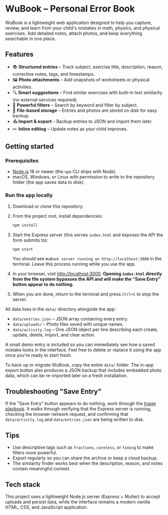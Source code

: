 # WuBook – Personal Error Book

WuBook is a lightweight web application designed to help you capture, review, and learn from your child's mistakes in math, physics, and physical exercises. Add detailed notes, attach photos, and keep everything searchable in one place.

## Features

- 📚 **Structured entries** – Track subject, exercise title, description, reason, corrective notes, tags, and timestamps.
- 🖼️ **Photo attachments** – Add snapshots of worksheets or physical activities.
- 🔍 **Smart suggestions** – Find similar exercises with built-in text similarity (no external services required).
- 🧭 **Powerful filters** – Search by keyword and filter by subject.
- 💾 **File-based storage** – Entries and photos are stored on disk for easy backup.
- 📤 **Import & export** – Backup entries to JSON and import them later.
- ✏️ **Inline editing** – Update notes as your child improves.

## Getting started

### Prerequisites

- [Node.js](https://nodejs.org/) 18 or newer (the `npm` CLI ships with Node).
- macOS, Windows, or Linux with permission to write to the repository folder (the app saves data to disk).

### Run the app locally

1. Download or clone this repository.
2. From the project root, install dependencies:

   ```bash
   npm install
   ```

3. Start the Express server (this serves `index.html` and exposes the API the form submits to):

   ```bash
   npm start
   ```

   You should see `WuBook server running on http://localhost:3000` in the terminal. Leave this process running while you use the app.

4. In your browser, visit <http://localhost:3000>. **Opening `index.html` directly from the file system bypasses the API and will make the “Save Entry” button appear to do nothing.**

5. When you are done, return to the terminal and press `Ctrl+C` to stop the server.

All data lives in the `data/` directory alongside the app:

- `data/entries.json` – JSON array containing every entry.
- `data/uploads/` – Photo files saved with unique names.
- `data/activity.log` – One JSON object per line describing each create, update, delete, import, and clear action.

A small demo entry is included so you can immediately see how a saved mistake looks in the interface. Feel free to delete or replace it using the app once you're ready to start fresh.

To back up or migrate WuBook, copy the entire `data/` folder. The in-app export button also produces a JSON backup that includes embedded photo data, which can be re-imported later on a fresh installation.

## Troubleshooting "Save Entry"

If the "Save Entry" button appears to do nothing, work through the [triage playbook](docs/triage.md). It walks through verifying that the Express server is running, checking the browser network request, and confirming that `data/activity.log` and `data/entries.json` are being written to disk.

## Tips

- Use descriptive tags such as `fractions`, `careless`, or `timing` to make filters more powerful.
- Export regularly so you can share the archive or keep a cloud backup.
- The similarity finder works best when the description, reason, and notes contain meaningful context.

## Tech stack

This project uses a lightweight Node.js server (Express + Multer) to accept uploads and persist data, while the interface remains a modern vanilla HTML, CSS, and JavaScript application.
